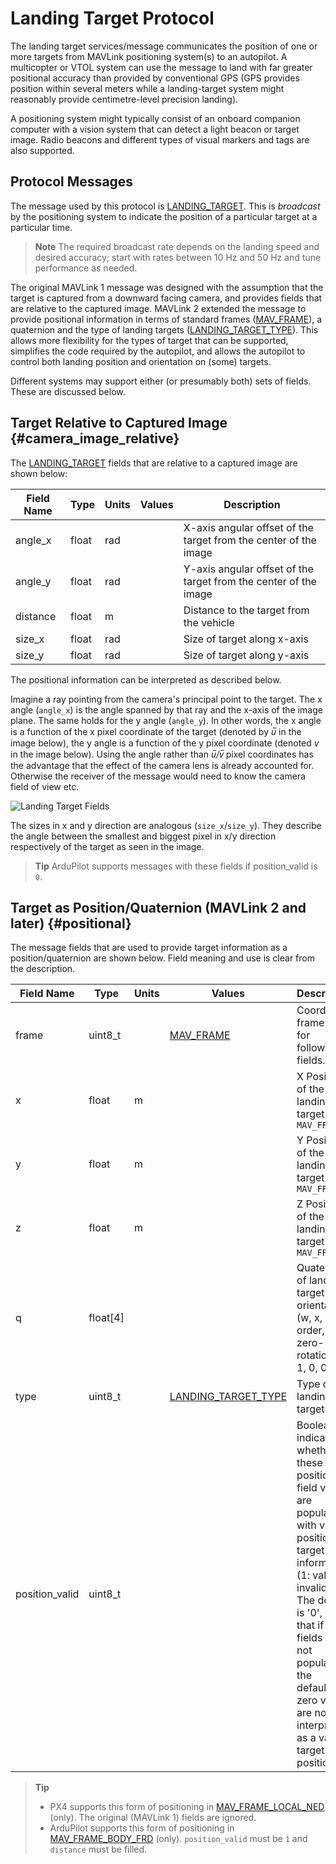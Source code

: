 # Landing Target Protocol

The landing target services/message communicates the position of one or more targets from MAVLink positioning system(s) to an autopilot.
A multicopter or VTOL system can use the message to land with far greater positional accuracy than provided by conventional GPS
(GPS provides position within several meters while a landing-target system might reasonably provide centimetre-level precision landing).

A positioning system might typically consist of an onboard companion computer with a vision system that can detect a light beacon or target image.
Radio beacons and different types of visual markers and tags are also supported.

## Protocol Messages

The message used by this protocol is [LANDING_TARGET](../messages/common.md#LANDING_TARGET).
This is _broadcast_ by the positioning system to indicate the position of a particular target at a particular time.

> **Note** The required broadcast rate depends on the landing speed and desired accuracy;
> start with rates between 10 Hz and 50 Hz and tune performance as needed.

The original MAVLink 1 message was designed with the assumption that the target is captured from a downward facing camera, and provides fields that are relative to the captured image.
MAVLink 2 extended the message to provide positional information in terms of standard frames ([MAV_FRAME](../messages/common.md#MAV_FRAME)), a quaternion and the type of landing targets ([LANDING_TARGET_TYPE](../messages/common.md#LANDING_TARGET_TYPE)).
This allows more flexibility for the types of target that can be supported, simplifies the code required by the autopilot, and allows the autopilot to control both landing position and orientation on (some) targets.

Different systems may support either (or presumably both) sets of fields.
These are discussed below.

## Target Relative to Captured Image {#camera_image_relative}

The [LANDING_TARGET](../messages/common.md#LANDING_TARGET) fields that are relative to a captured image are shown below:

| Field Name | Type  | Units | Values | Description                                                      |
| ---------- | ----- | ----- | ------ | ---------------------------------------------------------------- |
| angle_x    | float | rad   |        | X-axis angular offset of the target from the center of the image |
| angle_y    | float | rad   |        | Y-axis angular offset of the target from the center of the image |
| distance   | float | m     |        | Distance to the target from the vehicle                          |
| size_x     | float | rad   |        | Size of target along x-axis                                      |
| size_y     | float | rad   |        | Size of target along y-axis                                      |

The positional information can be interpreted as described below.

Imagine a ray pointing from the camera's principal point to the target.
The x angle (`angle_x`) is the angle spanned by that ray and the x-axis of the image plane. The same holds for the y angle (`angle_y`).
In other words, the x angle is a function of the x pixel coordinate of the target (denoted by _u̅_ in the image below), the y angle is a function of the y pixel coordinate (denoted _v_ in the image below).
Using the angle rather than _u̅/v̅_ pixel coordinates has the advantage that the effect of the camera lens is already accounted for.
Otherwise the receiver of the message would need to know the camera field of view etc.

![Landing Target Fields](../../assets/protocols/landing_target_definitions.png)

The sizes in x and y direction are analogous (`size_x`/`size_y`).
They describe the angle between the smallest and biggest pixel in x/y direction respectively of the target as seen in the image.

> **Tip** ArduPilot supports messages with these fields if position_valid is `0`.

## Target as Position/Quaternion (MAVLink 2 and later) {#positional}

The message fields that are used to provide target information as a position/quaternion are shown below.
Field meaning and use is clear from the description.

| Field Name     | Type     | Units | Values                                                           | Description                                                                                                                                                                                                                                                             |
| -------------- | -------- | ----- | ---------------------------------------------------------------- | ----------------------------------------------------------------------------------------------------------------------------------------------------------------------------------------------------------------------------------------------------------------------- |
| frame          | uint8_t  |       | [MAV_FRAME](../messages/common.md#MAV_FRAME)                     | Coordinate frame used for following fields.                                                                                                                                                                                                                             |
| x              | float    | m     |                                                                  | X Position of the landing target in `MAV_FRAME`                                                                                                                                                                                                                         |
| y              | float    | m     |                                                                  | Y Position of the landing target in `MAV_FRAME`                                                                                                                                                                                                                         |
| z              | float    | m     |                                                                  | Z Position of the landing target in `MAV_FRAME`                                                                                                                                                                                                                         |
| q              | float[4] |       |                                                                  | Quaternion of landing target orientation (w, x, y, z order, zero-rotation is 1, 0, 0, 0)                                                                                                                                                                                |
| type           | uint8_t  |       | [LANDING_TARGET_TYPE](../messages/common.md#LANDING_TARGET_TYPE) | Type of landing target                                                                                                                                                                                                                                                  |
| position_valid | uint8_t  |       |                                                                  | Boolean indicating whether these position field values are populated with valid position target information (1: valid, 0: invalid). The default is '0', so that if the fields are not populated the default-zero values are not interpreted as a valid target position. |

> **Tip**
>
> - PX4 supports this form of positioning in [MAV_FRAME_LOCAL_NED](../messages/common.md#MAV_FRAME_LOCAL_NED) (only).
>   The original (MAVLink 1) fields are ignored.
> - ArduPilot supports this form of positioning in [MAV_FRAME_BODY_FRD](../messages/common.md#MAV_FRAME_BODY_FRD) (only).
>   `position_valid` must be `1` and `distance` must be filled.

